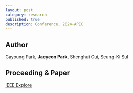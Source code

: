 ```yaml
---
layout: post
category: research
published: true
description: Conference, 2024-APEC
---
```



## Author
Gayoung Park, **Jaeyeon Park**, Shenghui Cui, Seung-Ki Sul


## Proceeding & Paper
[IEEE Explore](https://ieeexplore.ieee.org/document/10509166)
